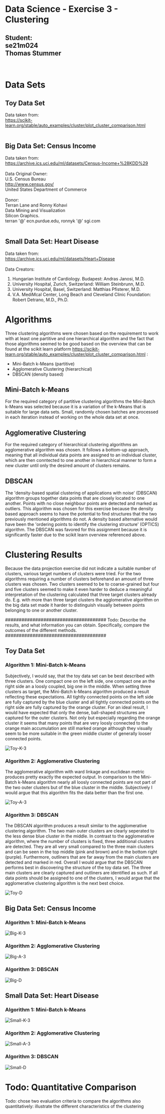 # Data Science - Exercise 3 - Clustering

## Student:<br/>se21m024<br/>Thomas Stummer<br/>

<br/>

# Data Sets

## Toy Data Set

Data taken from:<br/>
https://scikit-learn.org/stable/auto_examples/cluster/plot_cluster_comparison.html
<br/><br/>

## Big Data Set: Census Income

Data taken from:
<br/>https://archive.ics.uci.edu/ml/datasets/Census-Income+%28KDD%29
<br/><br/>
Data Original Owner:
<br/>U.S. Census Bureau
<br/>http://www.census.gov/
<br/>United States Department of Commerce
<br/><br/>
Donor:
<br/>Terran Lane and Ronny Kohavi
<br/>Data Mining and Visualization
<br/>Silicon Graphics.
<br/>terran '@' ecn.purdue.edu, ronnyk '@' sgi.com
<br/><br/>

## Small Data Set: Heart Disease

Data taken from:
<br/>https://archive.ics.uci.edu/ml/datasets/Heart+Disease
<br/><br/>
Data Creators:<br/>

1. Hungarian Institute of Cardiology. Budapest: Andras Janosi, M.D.<br/>
2. University Hospital, Zurich, Switzerland: William Steinbrunn, M.D.<br/>
3. University Hospital, Basel, Switzerland: Matthias Pfisterer, M.D.<br/>
4. V.A. MediMcal Center, Long Beach and Cleveland Clinic Foundation: Robert Detrano, M.D., Ph.D.

<div style="page-break-after: always"></div>

# Algorithms

Three clustering algorithms were chosen based on the requirement to work with at least one partitive and one hierarchical algorithm and the fact that those algorithms seemed to be good based on the overview that can be found at the scikit learn platform https://scikit-learn.org/stable/auto_examples/cluster/plot_cluster_comparison.html :

- Mini-Batch k-Means (partitive)
- Agglomerative Clustering (hierarchical)
- DBSCAN (density based)

## Mini-Batch k-Means

For the required category of partitive clustering algorithms the Mini-Batch k-Means was selected because it is a variation of the k-Means that is suitable for large data sets. Small, randomly chosen batches are processed in each iteration instead of working on the whole data set at once.

## Agglomerative Clustering

For the required category of hierarchical clustering algorithms an agglomerative algorithm was chosen. It follows a bottom-up approach, meaning that all individual data points are assigned to an individual cluster, which are then conntected to one another in hierarchical manner to form a new cluster until only the desired amount of clusters remains.

## DBSCAN

The 'density-based spatial clustering of applications with noise' (DBSCAN) algorithm groups together data points that are closely located to one another. Points with no close neighbour points are detected and marked as outliers. This algorithm was chosen for this exercise because the density based approach seems to have the potential to find structures that the two previously mentioned algorithms do not. A density based alternative would have been the 'ordering points to identify the clustering structure' (OPTICS) algorithm. The DBSCAN was favored for this assignment because it is significantly faster due to the scikit learn overview referenced above.

<div style="page-break-after: always"></div>

# Clustering Results

Because the data projection exercise did not indicate a suitable number of clusters, various target numbers of clusters were tried. For the two algorithms requiring a number of clusters beforehand an amount of three clusters was chosen. Two clusters seemed to be to coarse-grained but four and five clusters seemed to make it even harder to deduce a meaningful interpretation of the clustering calculated that three target clusters already do. E.g. with more than three target clusters the agglomerative algorithm on the big data set made it harder to distinguish visually between points belonging to one or another cluster.

#####################################
Todo: Describe the results, and what information you can obtain. Specifically, compare the outcomes of the different methods.
#####################################

## Toy Data Set

### Algorithm 1: Mini-Batch k-Means

Subjectively, I would say, that the toy data set can be best described with three clusters. One compact one on the left side, one compact one an the right side an a loosly coupled, big one in the middle. When setting three clusters as target, the Mini-Batch k-Means algorithm produced a result reflecting these expectations. All tightly connected points on the left side are fully captured by the blue cluster and all tightly connected points on the right side are fully captured by the orange cluster. For an ideal result, I would have expected that only the dense, ball-shaped structures are captured for the outer clusters. Not only but especially regarding the orange cluster it seems that many points that are very loosly connected to the orange main accumulation are still marked orange although they visually seem to be more suitable in the green middle cluster of generally looser connected points.

![Toy-K-3](./Screenshots/Toy-K-3.png)

### Algorithm 2: Agglomerative Clustering

The agglomerative algorithm with ward linkage and euclidean metric produces pretty exactly the expected output. In comparison to the Mini-Batch k-Means algorithm nearly all loosly connected points are not part of the two outer clusters but of the blue cluster in the middle. Subjectively I would argue that this algorithm fits the data better than the first one.

![Toy-A-3](./Screenshots/Toy-A-3.png)

### Algorithm 3: DBSCAN

The DBSCAN algorithm produces a result similar to the agglomerative clustering algorithm. The two main outer clusters are clearly seperated to the less dense blue cluster in the middle. In contrast to the agglomerative algorithm, where the number of clusters is fixed, three additional clusters are detected. They are all very small compared to the three main clusters and can be seen in the top middle (pink and brown) and in the bottom right (purple). Furthermore, outliners that are far away from the main clusters are detected and marked in red. Overall I would argue that the DBSCAN performs best in discovering the structure of the toy data set. The three main clusters are clearly captured and outliners are identified as such. If all data points should be assigned to one of the clusters, I would argue that the agglomerative clustering algorithm is the next best choice.

![Toy-D](./Screenshots/Toy-D.png)

<div style="page-break-after: always"></div>

## Big Data Set: Census Income

### Algorithm 1: Mini-Batch k-Means

![Big-K-3](./Screenshots/Big-K-3.png)

### Algorithm 2: Agglomerative Clustering

![Big-A-3](./Screenshots/Big-A-3.png)

### Algorithm 3: DBSCAN

![Big-D](./Screenshots/Big-D.png)

<div style="page-break-after: always"></div>

## Small Data Set: Heart Disease

### Algorithm 1: Mini-Batch k-Means

![Small-K-3](./Screenshots/Small-K-3.png)

### Algorithm 2: Agglomerative Clustering

![Small-A-3](./Screenshots/Small-A-3.png)

### Algorithm 3: DBSCAN

![Small-D](./Screenshots/Small-D.png)

<div style="page-break-after: always"></div>

# Todo: Quantitative Comparison

Todo: chose two evaluation criteria to compare the algorithms also quantitatively: illustrate the different characteristics of the clustering
